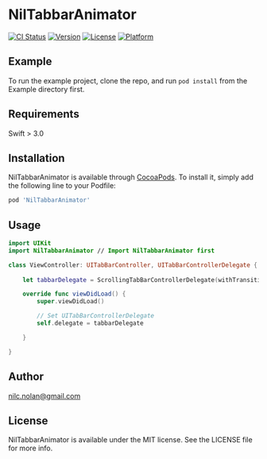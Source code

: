 # NilTabbarAnimator

[![CI Status](http://img.shields.io/travis/nilc.nolan@gmail.com/NilTabbarAnimator.svg?style=flat)](https://travis-ci.org/nilc.nolan@gmail.com/NilTabbarAnimator)
[![Version](https://img.shields.io/cocoapods/v/NilTabbarAnimator.svg?style=flat)](http://cocoapods.org/pods/NilTabbarAnimator)
[![License](https://img.shields.io/cocoapods/l/NilTabbarAnimator.svg?style=flat)](http://cocoapods.org/pods/NilTabbarAnimator)
[![Platform](https://img.shields.io/cocoapods/p/NilTabbarAnimator.svg?style=flat)](http://cocoapods.org/pods/NilTabbarAnimator)

## Example

To run the example project, clone the repo, and run `pod install` from the Example directory first.

## Requirements
Swift > 3.0 
## Installation

NilTabbarAnimator is available through [CocoaPods](http://cocoapods.org). To install
it, simply add the following line to your Podfile:

```ruby
pod 'NilTabbarAnimator'
```

## Usage

```swift
import UIKit
import NilTabbarAnimator // Import NilTabbarAnimator first

class ViewController: UITabBarController, UITabBarControllerDelegate {
    
    let tabbarDelegate = ScrollingTabBarControllerDelegate(withTransitionDuration: 0.2)

    override func viewDidLoad() {
        super.viewDidLoad()

        // Set UITabBarControllerDelegate 
        self.delegate = tabbarDelegate

    }

}
```

## Author

 nilc.nolan@gmail.com

## License

NilTabbarAnimator is available under the MIT license. See the LICENSE file for more info.
